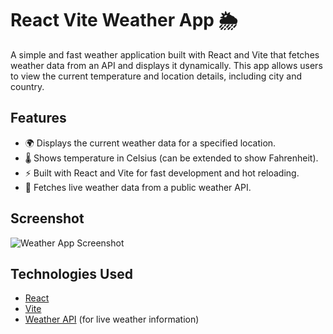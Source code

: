 # React Vite Weather App 🌦️

A simple and fast weather application built with React and Vite that fetches weather data from an API and displays it dynamically. This app allows users to view the current temperature and location details, including city and country.

## Features

- 🌍 Displays the current weather data for a specified location.
- 🌡️ Shows temperature in Celsius (can be extended to show Fahrenheit).
- ⚡ Built with React and Vite for fast development and hot reloading.
- 📡 Fetches live weather data from a public weather API.

## Screenshot

![Weather App Screenshot](./screenshot.png)

## Technologies Used

- [React](https://reactjs.org/)
- [Vite](https://vitejs.dev/)
- [Weather API](https://www.weatherapi.com/) (for live weather information)
